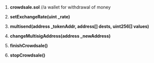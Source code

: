 
1.  **crowdsale.sol** 
  //a wallet for withdrawal of money


1. **setExchangeRate(uint _rate)** 
2. **multisend(address _tokenAddr, address[] dests, uint256[] values)** 
3.  **changeMultisigAddress(address _newAddress)** 
4. **finishCrowdsale()** 
5. **stopCrowdsale()** 


